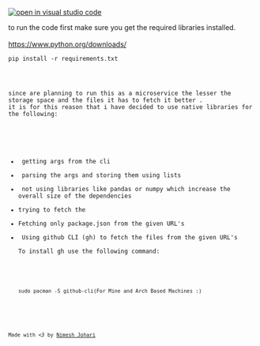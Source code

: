 [![open in visual studio code](https://classroom.github.com/assets/open-in-vscode-c66648af7eb3fe8bc4f294546bfd86ef473780cde1dea487d3c4ff354943c9ae.svg)](https://classroom.github.com/online_ide?assignment_repo_id=7943245&assignment_repo_type=assignmentrepo)
<div id="top">
to run the code first make sure you get the required libraries installed.
<br>
<br>
<a href="https://www.python.org/downloads/">https://www.python.org/downloads/</a>
<!-- code block -->
<pre class="code-block "><code>pip install -r requirements.txt 
</div>
<!-- large text div -->
<div class="large-text-div">
since are planning to run this as a microservice the lesser the storage space and the files it has to fetch it better .
it is for this reason that i have decided to use native libraries for the following:
<br>
<br>
<ul>
<li> getting args from the cli </li>
<li> parsing the args and storing them using lists</li>
<li> not using libraries like pandas or numpy which increase the overall size of the dependencies</li>
<li>trying to fetch the </li>
<li>Fetching only package.json from the given URL's </li>
<li> Using github CLI (gh) to fetch the files from the given URL's</li>
To install gh use the following command:
<br>
<br>
<pre class="code-block "><code>sudo pacman -S github-cli(For Mine and Arch Based Machines :) 

</div>

<!-- Made With Love -->
<div class="made-with-love">
Made with <i class="fa fa-heart" aria-hidden="true"><3</i> by <a href="github.com/NimeshJohari02">Nimesh Johari</a>
</div>
<!--
*** Thanks for checking out the Best-README-Template. If you have a suggestion
*** that would make this better, please fork the repo and create a pull request
*** or simply open an issue with the tag "enhancement".
*** Don't forget to give the project a star!
*** Thanks again! Now go create something AMAZING! :D
-->

